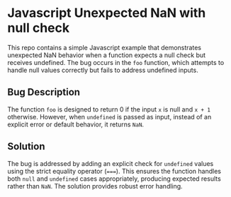 # Javascript Unexpected NaN with null check
This repo contains a simple Javascript example that demonstrates unexpected NaN behavior when a function expects a null check but receives undefined. The bug occurs in the `foo` function, which attempts to handle null values correctly but fails to address undefined inputs.

## Bug Description
The function `foo` is designed to return 0 if the input `x` is null and `x + 1` otherwise. However, when `undefined` is passed as input, instead of an explicit error or default behavior, it returns `NaN`.

## Solution
The bug is addressed by adding an explicit check for `undefined` values using the strict equality operator (`===`). This ensures the function handles both `null` and `undefined` cases appropriately, producing expected results rather than `NaN`.  The solution provides robust error handling.